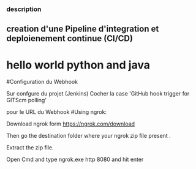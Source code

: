 ### description
## creation d'une Pipeline d'integration et deploienement continue (CI/CD)
# hello world python and java 

#Configuration du Webhook 

Sur confgure du projet (Jenkins) Cocher la case 'GitHub hook trigger for GITScm polling'

pour le URL du Webhook
#Using ngrok:

Download ngrok form https://ngrok.com/download

Then go the destination folder where your ngrok zip file present .

Extract the zip file.

Open Cmd and type ngrok.exe http 8080 and hit enter
 


